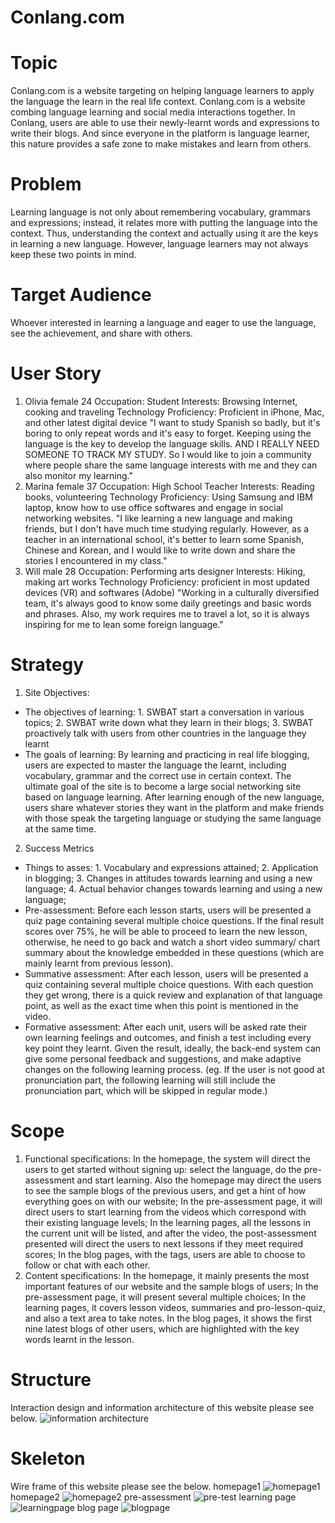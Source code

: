 # Conlang.com
# Topic
 Conlang.com is a website targeting on helping language learners to apply the language the learn in the real life context. Conlang.com is a website combing language learning and social media interactions together. In Conlang, users are able to use their newly-learnt words and expressions to write their blogs. And since everyone in the platform is language learner, this nature provides a safe zone to make mistakes and learn from others.
# Problem
 Learning language is not only about remembering vocabulary, grammars and expressions; instead, it relates more with putting the language into the context. Thus, understanding the context and actually using it are the keys in learning a new language. However, language learners may not always keep these two points in mind.
# Target Audience
 Whoever interested in learning a language and eager to use the language, see the achievement, and share with others.
# User Story
1. Olivia  female  24
  Occupation: Student
  Interests: Browsing Internet, cooking and traveling
  Technology Proficiency: Proficient in iPhone, Mac, and other latest digital device
   "I want to study Spanish so badly, but it's boring to only repeat words and it's easy to forget. Keeping using the language is the key to develop the language skills. AND I REALLY NEED SOMEONE TO TRACK MY STUDY. So I would like to join a community where people share the same language interests with me and they can also monitor my learning."
2. Marina  female  37
   Occupation: High School Teacher
   Interests: Reading books, volunteering
   Technology Proficiency: Using Samsung and IBM laptop, know how to use office softwares and engage in social networking websites.
   "I like learning a new language and making friends, but I don't have much time studying regularly. However, as a teacher in an international school, it's better to learn some Spanish, Chinese and Korean, and I would like to write down and share the stories I encountered in my class."
3. Will male 28
   Occupation: Performing arts designer
   Interests: Hiking, making art works
   Technology Proficiency: proficient in most updated devices (VR) and softwares (Adobe)
   "Working in a culturally diversified team, it's always good to know some daily greetings and basic words and phrases. Also, my work requires me to travel a lot, so it is always inspiring for me to lean some foreign language."
# Strategy
1. Site Objectives:
 - The objectives of learning: 1. SWBAT start a conversation in various topics; 2. SWBAT write down what they learn in their blogs; 3. SWBAT proactively talk with users from other countries in the language they learnt
 - The goals of learning: By learning and practicing in real life blogging, users are expected to master the language the learnt, including vocabulary, grammar and the correct use in certain context. The ultimate goal of the site is to become a large social networking site based on language learning. After learning enough of the new language, users share whatever stories they want in the platform and make friends with those speak the targeting language or studying the same language at the same time.
2. Success Metrics
 - Things to asses: 1. Vocabulary and expressions attained; 2. Application in blogging; 3. Changes in attitudes towards learning and using a new language; 4. Actual behavior changes towards learning and using a new language;
 - Pre-assessment: Before each lesson starts, users will be presented a quiz page containing several multiple choice questions. If the final result scores over 75%, he will be able to proceed to learn the new lesson, otherwise, he need to go back and watch a short video summary/ chart summary about the knowledge embedded in these questions (which are mainly learnt from previous lesson).
 - Summative assessment: After each lesson, users will be presented a quiz containing several multiple choice questions. With each question they get wrong, there is a quick review and explanation of that language point, as well as the exact time when this point is mentioned in the video.
 - Formative assessment: After each unit, users will be asked rate their own learning feelings and outcomes, and finish a test including every key point they learnt. Given the result, ideally, the back-end system can give some personal feedback and suggestions, and make adaptive changes on the following learning process. (eg. If the user is not good at pronunciation part, the following learning will still include the pronunciation part, which will be skipped in regular mode.)
# Scope
1. Functional specifications:
  In the homepage, the system will direct the users to get started without signing up: select the language, do the pre-assessment and start learning. Also the homepage may direct the users to see the sample blogs of the previous users, and get a hint of how everything goes on with our website;
  In the pre-assessment page, it will direct users to start learning from the videos which correspond with their existing language levels;
  In the learning pages, all the lessons in the current unit will be listed, and after the video, the post-assessment presented will direct the users to next lessons if they meet required scores;
  In the blog pages, with the tags, users are able to choose to follow or chat with each other.
2. Content specifications:
  In the homepage, it mainly presents the most important features of our website and the sample blogs of users;
  In the pre-assessment page, it will present several multiple choices;
  In the learning pages, it covers lesson videos, summaries and pro-lesson-quiz, and also a text area to take notes.
  In the blog pages, it shows the first nine latest blogs of other users, which are highlighted with the key words learnt in the lesson.
# Structure
 Interaction design and information architecture of this website please see below.
 ![information architecture](/readmeimg/information.png)
# Skeleton
 Wire frame of this website please see the below.
 homepage1
 ![homepage1](/readmeimg/homepage1.png)
 homepage2
 ![homepage2](/readmeimg/homepage2.png)
 pre-assessment
 ![pre-test](/readmeimg/pre-test.png)
 learning page
 ![learningpage](/readmeimg/learningpage.png)
 blog page
 ![blogpage](/readmeimg/blogpage.png)
